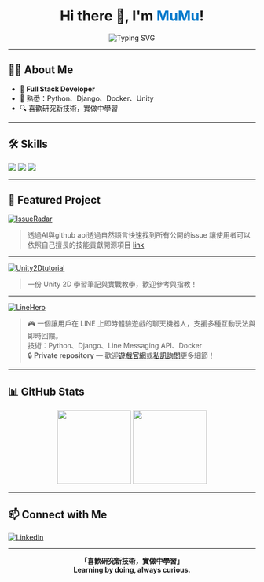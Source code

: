 <h1 align="center">Hi there 👋, I'm <span style="color:#007acc;">MuMu</span>!</h1>
<p align="center">
  <img src="https://readme-typing-svg.demolab.com?font=Fira+Code&pause=1000&color=007ACC&width=435&lines=Backend+Developer;Python+%7C+Django+%7C+Docker+Enthusiast;Learning+by+Doing+%E2%9C%A8" alt="Typing SVG" />
</p>

---

## 🧑‍💻 About Me

- 🎯 **Full Stack Developer**
- 🐍 熟悉：Python、Django、Docker、Unity
- 🔍 喜歡研究新技術，實做中學習

---

## 🛠️ Skills

<p>
  <img src="https://img.shields.io/badge/Python-3776AB?style=flat&logo=python&logoColor=white"/>
  <img src="https://img.shields.io/badge/Django-092E20?style=flat&logo=django&logoColor=white"/>
  <img src="https://img.shields.io/badge/Docker-2496ED?style=flat&logo=docker&logoColor=white"/>
</p>

---

## 🌟 Featured Project

[![IssueRadar](https://img.shields.io/badge/IssueRadar-Web-000?style=flat&logo=unity&logoColor=white)]([https://github.com/MuMuShy/Unity2Dtutorial](https://github.com/MuMuShy/issueRadar))

> 透過AI與github api透過自然語言快速找到所有公開的issue 讓使用者可以依照自己擅長的技能貢獻開源項目 [link](https://issueradar.ai)

---

[![Unity2Dtutorial](https://img.shields.io/badge/Unity2D-Tutorial-000?style=flat&logo=unity&logoColor=white)](https://github.com/MuMuShy/Unity2Dtutorial)

> 一份 Unity 2D 學習筆記與實戰教學，歡迎參考與指教！

---
[![LineHero](https://img.shields.io/badge/LineHero.tw-遊戲LineBot-06C755?style=flat&logo=line&logoColor=white)](https://linehero.tw)


> 🎮 一個讓用戶在 LINE 上即時體驗遊戲的聊天機器人，支援多種互動玩法與即時回饋。  
> 技術：Python、Django、Line Messaging API、Docker  
> 🔒 **Private repository** — 歡迎[遊戲官網](https://linehero.tw)或[私訊詢問](https://www.linkedin.com/in/yi-hsuan-lin-b064851b0)更多細節！

---

## 📊 GitHub Stats

<p align="center">
  <img src="https://github-readme-stats.vercel.app/api?username=MuMuShy&show_icons=true&theme=tokyonight" height="150"/>
  <img src="https://github-readme-stats.vercel.app/api/top-langs/?username=MuMuShy&layout=compact&theme=tokyonight" height="150"/>
</p>

---

## 📫 Connect with Me

[![LinkedIn](https://img.shields.io/badge/LinkedIn-blue?logo=linkedin&logoColor=white)](https://www.linkedin.com/in/yi-hsuan-lin-b064851b0)

---

<p align="center">
  <b>「喜歡研究新技術，實做中學習」<br/>
  Learning by doing, always curious.</b>
</p>
